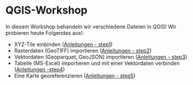 # QGIS-Workshop


In diesem Workshop behandeln wir verschiedene Dateien in QGIS!
Wir probieren heute Folgendes aus!: 

- XYZ-Tile einbinden ([Anleitungen - step1](https://github.com/NbtKmy/workshop_fall_2024/blob/main/qgis/anleitungen/step1.md))
- Rasterdaten (GeoTIFF) importieren ([Anleitungen - step2](https://github.com/NbtKmy/workshop_fall_2024/blob/main/qgis/anleitungen/step2.md))
- Vektordaten (Geoparquet, GeoJSON) importieren ([Anleitungen - step3](https://github.com/NbtKmy/workshop_fall_2024/blob/main/qgis/anleitungen/step3.md))
- Tabelle (MS-Excel) importieren und mit einer Vektordaten verbinden ([Anleitungen -step4](https://github.com/NbtKmy/workshop_fall_2024/blob/main/qgis/anleitungen/step4.md))
- Eine Karte georeferenzieren ([Anleitungen - step5](https://github.com/NbtKmy/workshop_fall_2024/blob/main/qgis/anleitungen/step5.md))



